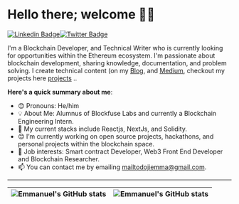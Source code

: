 # Hello there; welcome 👋🏾

[![Linkedin Badge](https://img.shields.io/badge/-Emmanuel%20Doji-blue?style=for-the-badge&logo=Linkedin&logoColor=white&link=https://www.linkedin.com/in/emmanuel-doji/)](https://www.linkedin.com/in/emmanuel-doji/)[![Twitter Badge](https://img.shields.io/badge/-@emmanueldoji-1ca0f1?style=for-the-badge&logo=twitter&logoColor=white&link=https://twitter.com/emmanueldoji)](https://twitter.com/emmanueldoji)

I'm a Blockchain Developer, and Technical Writer who is currently looking for opportunities within the Ethereum ecosystem. I'm passionate about blockchain development, sharing knowledge, documentation, and problem solving. I create technical content (on my [Blog](https://emmanueldoji.hashnode.dev/), and [Medium](https://medium.com/@dojiemma), checkout my projects here [projects](https://github.com/web3normad) ..

**Here's a quick summary about me**:

- 😊 Pronouns: He/him
- 💡 About Me: Alumnus of Blockfuse Labs and currently a Blockchain Engineering Intern.
- 🌱 My current stacks include Reactjs, NextJs, and Solidity.
- 😊 I’m currently working on open source projects, hackathons, and personal projects within the blockchain space.
- 💼 Job interests: Smart contract Developer, Web3 Front End Developer and Blockchain Researcher.
- 📫 You can contact me by emailing mailtodojiemma@gmail.com.

---

| <img align="center" src="https://github-readme-stats.vercel.app/api?username=web3normad&show_icons=true&include_all_commits=true&hide_border=true" alt="Emmanuel's GitHub stats" /> | <img align="center" src="https://github-readme-stats.vercel.app/api/top-langs/?username=web3normad&langs_count=8&layout=compact&hide_border=true" alt="Emmanuel's GitHub stats" /> |
| ------------- | ------------- |
